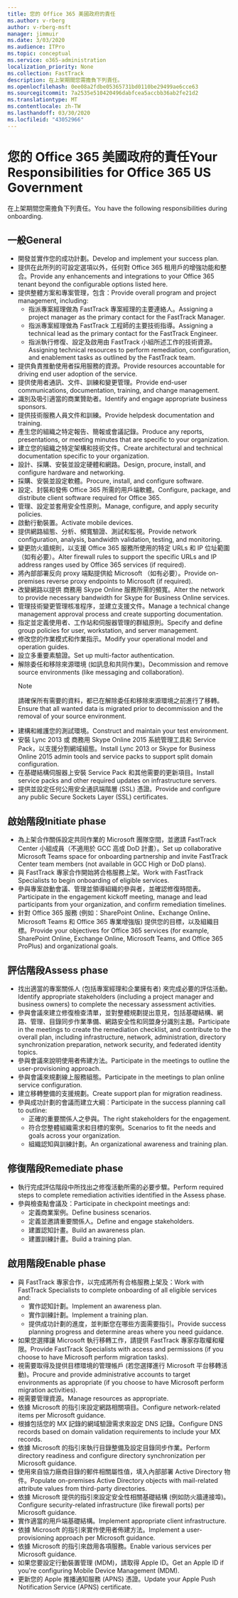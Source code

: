 ```yaml
---
title: 您的 Office 365 美國政府的責任
ms.author: v-rberg
author: v-rberg-msft
manager: jimmuir
ms.date: 3/03/2020
ms.audience: ITPro
ms.topic: conceptual
ms.service: o365-administration
localization_priority: None
ms.collection: FastTrack
description: 在上架期間您需擔負下列責任。
ms.openlocfilehash: 0ee08a2fdbe05365731bd0110be29499ae6cce63
ms.sourcegitcommit: 7a2535e510420496dabfcea5accbb36ab2fe21d2
ms.translationtype: MT
ms.contentlocale: zh-TW
ms.lasthandoff: 03/30/2020
ms.locfileid: "43052966"
---
```

# <a name="your-responsibilities-for-office-365-us-government"></a><span data-ttu-id="0d245-103">您的 Office 365 美國政府的責任</span><span class="sxs-lookup"><span data-stu-id="0d245-103">Your Responsibilities for Office 365 US Government</span></span>

<span data-ttu-id="0d245-104">在上架期間您需擔負下列責任。</span><span class="sxs-lookup"><span data-stu-id="0d245-104">You have the following responsibilities during onboarding.</span></span>
  
## <a name="general"></a><span data-ttu-id="0d245-105">一般</span><span class="sxs-lookup"><span data-stu-id="0d245-105">General</span></span>

- <span data-ttu-id="0d245-106">開發並實作您的成功計劃。</span><span class="sxs-lookup"><span data-stu-id="0d245-106">Develop and implement your success plan.</span></span>   
- <span data-ttu-id="0d245-107">提供在此所列的可設定選項以外，任何對 Office 365 租用戶的增強功能和整合。</span><span class="sxs-lookup"><span data-stu-id="0d245-107">Provide any enhancements and integrations to your Office 365 tenant beyond the configurable options listed here.</span></span>    
- <span data-ttu-id="0d245-108">提供整體方案和專案管理，包含：</span><span class="sxs-lookup"><span data-stu-id="0d245-108">Provide overall program and project management, including:</span></span>     
  - <span data-ttu-id="0d245-109">指派專案經理做為 FastTrack 專案經理的主要連絡人。</span><span class="sxs-lookup"><span data-stu-id="0d245-109">Assigning a project manager as the primary contact for the FastTrack Manager.</span></span>   
  - <span data-ttu-id="0d245-110">指派專案經理做為 FastTrack 工程師的主要技術指導。</span><span class="sxs-lookup"><span data-stu-id="0d245-110">Assigning a technical lead as the primary contact for the FastTrack Engineer.</span></span>  
  - <span data-ttu-id="0d245-111">指派執行修復、設定及啟用由 FastTrack 小組所述工作的技術資源。</span><span class="sxs-lookup"><span data-stu-id="0d245-111">Assigning technical resources to perform remediation, configuration, and enablement tasks as outlined by the FastTrack team.</span></span>   
- <span data-ttu-id="0d245-112">提供負責推動使用者採用服務的資源。</span><span class="sxs-lookup"><span data-stu-id="0d245-112">Provide resources accountable for driving end user adoption of the service.</span></span>    
- <span data-ttu-id="0d245-113">提供使用者通訊、文件、訓練和變更管理。</span><span class="sxs-lookup"><span data-stu-id="0d245-113">Provide end-user communications, documentation, training, and change management.</span></span>    
- <span data-ttu-id="0d245-114">識別及吸引適當的商業贊助者。</span><span class="sxs-lookup"><span data-stu-id="0d245-114">Identify and engage appropriate business sponsors.</span></span>     
- <span data-ttu-id="0d245-115">提供技術服務人員文件和訓練。</span><span class="sxs-lookup"><span data-stu-id="0d245-115">Provide helpdesk documentation and training.</span></span>     
- <span data-ttu-id="0d245-116">產生您的組織之特定報告、簡報或會議記錄。</span><span class="sxs-lookup"><span data-stu-id="0d245-116">Produce any reports, presentations, or meeting minutes that are specific to your organization.</span></span>     
- <span data-ttu-id="0d245-117">建立您的組織之特定架構和技術文件。</span><span class="sxs-lookup"><span data-stu-id="0d245-117">Create architectural and technical documentation specific to your organization.</span></span>     
- <span data-ttu-id="0d245-118">設計、採購、安裝並設定硬體和網路。</span><span class="sxs-lookup"><span data-stu-id="0d245-118">Design, procure, install, and configure hardware and networking.</span></span>    
- <span data-ttu-id="0d245-119">採購、安裝並設定軟體。</span><span class="sxs-lookup"><span data-stu-id="0d245-119">Procure, install, and configure software.</span></span>     
- <span data-ttu-id="0d245-120">設定、封裝和發佈 Office 365 所需的用戶端軟體。</span><span class="sxs-lookup"><span data-stu-id="0d245-120">Configure, package, and distribute client software required for Office 365.</span></span>    
- <span data-ttu-id="0d245-121">管理、設定並套用安全性原則。</span><span class="sxs-lookup"><span data-stu-id="0d245-121">Manage, configure, and apply security policies.</span></span>    
- <span data-ttu-id="0d245-122">啟動行動裝置。</span><span class="sxs-lookup"><span data-stu-id="0d245-122">Activate mobile devices.</span></span>    
- <span data-ttu-id="0d245-123">提供網路組態、分析、頻寬驗證、測試和監視。</span><span class="sxs-lookup"><span data-stu-id="0d245-123">Provide network configuration, analysis, bandwidth validation, testing, and monitoring.</span></span> 
- <span data-ttu-id="0d245-124">變更防火牆規則，以支援 Office 365 服務所使用的特定 URLs 和 IP 位址範圍（如有必要）。</span><span class="sxs-lookup"><span data-stu-id="0d245-124">Alter firewall rules to support the specific URLs and IP address ranges used by Office 365 services (if required).</span></span>
- <span data-ttu-id="0d245-125">將內部部署反向 proxy 端點提供給 Microsoft （如有必要）。</span><span class="sxs-lookup"><span data-stu-id="0d245-125">Provide on-premises reverse proxy endpoints to Microsoft (if required).</span></span>     
- <span data-ttu-id="0d245-126">改變網路以提供 商務用 Skype Online 服務所需的頻寬。</span><span class="sxs-lookup"><span data-stu-id="0d245-126">Alter the network to provide necessary bandwidth for Skype for Business Online services.</span></span>   
- <span data-ttu-id="0d245-127">管理技術變更管理核准程序，並建立支援文件。</span><span class="sxs-lookup"><span data-stu-id="0d245-127">Manage a technical change management approval process and create supporting documentation.</span></span>    
- <span data-ttu-id="0d245-128">指定並定義使用者、工作站和伺服器管理的群組原則。</span><span class="sxs-lookup"><span data-stu-id="0d245-128">Specify and define group policies for user, workstation, and server management.</span></span>    
- <span data-ttu-id="0d245-129">修改您的作業模式和作業指示。</span><span class="sxs-lookup"><span data-stu-id="0d245-129">Modify your operational model and operation guides.</span></span>   
- <span data-ttu-id="0d245-130">設立多重要素驗證。</span><span class="sxs-lookup"><span data-stu-id="0d245-130">Set up multi-factor authentication.</span></span>   
- <span data-ttu-id="0d245-131">解除委任和移除來源環境 (如訊息和共同作業)。</span><span class="sxs-lookup"><span data-stu-id="0d245-131">Decommission and remove source environments (like messaging and collaboration).</span></span> 
    > [!NOTE]
    > <span data-ttu-id="0d245-132">請確保所有需要的資料，都已在解除委任和移除來源環境之前進行了移轉。</span><span class="sxs-lookup"><span data-stu-id="0d245-132">Ensure that all wanted data is migrated prior to decommission and the removal of your source environment.</span></span>   
- <span data-ttu-id="0d245-133">建構和維護您的測試環境。</span><span class="sxs-lookup"><span data-stu-id="0d245-133">Construct and maintain your test environment.</span></span>  
- <span data-ttu-id="0d245-134">安裝 Lync 2013 或 商務用 Skype Online 2015 系統管理工具和 Service Pack，以支援分割網域組態。</span><span class="sxs-lookup"><span data-stu-id="0d245-134">Install Lync 2013 or Skype for Business Online 2015 admin tools and service packs to support split domain configuration.</span></span>    
- <span data-ttu-id="0d245-135">在基礎結構伺服器上安裝 Service Pack 和其他需要的更新項目。</span><span class="sxs-lookup"><span data-stu-id="0d245-135">Install service packs and other required updates on infrastructure servers.</span></span>     
- <span data-ttu-id="0d245-136">提供並設定任何公用安全通訊端階層 (SSL) 憑證。</span><span class="sxs-lookup"><span data-stu-id="0d245-136">Provide and configure any public Secure Sockets Layer (SSL) certificates.</span></span> 
    
## <a name="initiate-phase"></a><span data-ttu-id="0d245-137">啟始階段</span><span class="sxs-lookup"><span data-stu-id="0d245-137">Initiate phase</span></span>

- <span data-ttu-id="0d245-138">為上架合作關係設定共同作業的 Microsoft 團隊空間，並邀請 FastTrack Center 小組成員（不適用於 GCC 高或 DoD 計畫）。</span><span class="sxs-lookup"><span data-stu-id="0d245-138">Set up collaborative Microsoft Teams space for onboarding partnership and invite FastTrack Center team members (not available in GCC High or DoD plans).</span></span>   
- <span data-ttu-id="0d245-139">與 FastTrack 專家合作開始將合格服務上架。</span><span class="sxs-lookup"><span data-stu-id="0d245-139">Work with FastTrack Specialists to begin onboarding of eligible services.</span></span>    
- <span data-ttu-id="0d245-140">參與專案啟動會議、管理並領導組織的參與者，並確認修復時間表。</span><span class="sxs-lookup"><span data-stu-id="0d245-140">Participate in the engagement kickoff meeting, manage and lead participants from your organization, and confirm remediation timelines.</span></span>    
- <span data-ttu-id="0d245-141">針對 Office 365 服務 (例如：SharePoint Online、Exchange Online、Microsoft Teams 和 Office 365 專業增強版) 提供您的目標，以及組織目標。</span><span class="sxs-lookup"><span data-stu-id="0d245-141">Provide your objectives for Office 365 services (for example, SharePoint Online, Exchange Online, Microsoft Teams, and Office 365 ProPlus) and organizational goals.</span></span>
    
## <a name="assess-phase"></a><span data-ttu-id="0d245-142">評估階段</span><span class="sxs-lookup"><span data-stu-id="0d245-142">Assess phase</span></span>

- <span data-ttu-id="0d245-143">找出適當的專案關係人 (包括專案經理和企業擁有者) 來完成必要的評估活動。</span><span class="sxs-lookup"><span data-stu-id="0d245-143">Identify appropriate stakeholders (including a project manager and business owners) to complete the necessary assessment activities.</span></span>    
- <span data-ttu-id="0d245-144">參與會議來建立修復檢查清單，並對整體規劃提出意見，包括基礎結構、網路、管理、目錄同步作業準備、網路安全性和同盟身分識別主題。</span><span class="sxs-lookup"><span data-stu-id="0d245-144">Participate in the meetings to create the remediation checklist, and contribute to the overall plan, including infrastructure, network, administration, directory synchronization preparation, network security, and federated identity topics.</span></span> 
- <span data-ttu-id="0d245-145">參與會議來說明使用者佈建方法。</span><span class="sxs-lookup"><span data-stu-id="0d245-145">Participate in the meetings to outline the user-provisioning approach.</span></span>     
- <span data-ttu-id="0d245-146">參與會議來規劃線上服務組態。</span><span class="sxs-lookup"><span data-stu-id="0d245-146">Participate in the meetings to plan online service configuration.</span></span>    
- <span data-ttu-id="0d245-147">建立移轉整備的支援規劃。</span><span class="sxs-lookup"><span data-stu-id="0d245-147">Create support plan for migration readiness.</span></span>    
- <span data-ttu-id="0d245-148">參與成功計劃的會議而建立大綱︰</span><span class="sxs-lookup"><span data-stu-id="0d245-148">Participate in the success planning call to outline:</span></span>   
  - <span data-ttu-id="0d245-149">正確的重要關係人之參與。</span><span class="sxs-lookup"><span data-stu-id="0d245-149">The right stakeholders for the engagement.</span></span>   
  - <span data-ttu-id="0d245-150">符合您整體組織需求和目標的案例。</span><span class="sxs-lookup"><span data-stu-id="0d245-150">Scenarios to fit the needs and goals across your organization.</span></span>   
  - <span data-ttu-id="0d245-151">組織認知與訓練計劃。</span><span class="sxs-lookup"><span data-stu-id="0d245-151">An organizational awareness and training plan.</span></span>
    
## <a name="remediate-phase"></a><span data-ttu-id="0d245-152">修復階段</span><span class="sxs-lookup"><span data-stu-id="0d245-152">Remediate phase</span></span>

- <span data-ttu-id="0d245-153">執行完成評估階段中所找出之修復活動所需的必要步驟。</span><span class="sxs-lookup"><span data-stu-id="0d245-153">Perform required steps to complete remediation activities identified in the Assess phase.</span></span>  
- <span data-ttu-id="0d245-154">參與檢查點會議及：</span><span class="sxs-lookup"><span data-stu-id="0d245-154">Participate in checkpoint meetings and:</span></span>   
  - <span data-ttu-id="0d245-155">定義商業案例。</span><span class="sxs-lookup"><span data-stu-id="0d245-155">Define business scenarios.</span></span>  
  - <span data-ttu-id="0d245-156">定義並邀請重要關係人。</span><span class="sxs-lookup"><span data-stu-id="0d245-156">Define and engage stakeholders.</span></span>  
  - <span data-ttu-id="0d245-157">建置認知計畫。</span><span class="sxs-lookup"><span data-stu-id="0d245-157">Build an awareness plan.</span></span> 
  - <span data-ttu-id="0d245-158">建置訓練計畫。</span><span class="sxs-lookup"><span data-stu-id="0d245-158">Build a training plan.</span></span>
    
## <a name="enable-phase"></a><span data-ttu-id="0d245-159">啟用階段</span><span class="sxs-lookup"><span data-stu-id="0d245-159">Enable phase</span></span>

- <span data-ttu-id="0d245-160">與 FastTrack 專家合作，以完成將所有合格服務上架及：</span><span class="sxs-lookup"><span data-stu-id="0d245-160">Work with FastTrack Specialists to complete onboarding of all eligible services and:</span></span>  
  - <span data-ttu-id="0d245-161">實作認知計劃。</span><span class="sxs-lookup"><span data-stu-id="0d245-161">Implement an awareness plan.</span></span>   
  - <span data-ttu-id="0d245-162">實作訓練計劃。</span><span class="sxs-lookup"><span data-stu-id="0d245-162">Implement a training plan.</span></span>   
  - <span data-ttu-id="0d245-163">提供成功計劃的進度，並判斷您在哪些方面需要指引。</span><span class="sxs-lookup"><span data-stu-id="0d245-163">Provide success planning progress and determine areas where you need guidance.</span></span>  
- <span data-ttu-id="0d245-164">如果您選擇讓 Microsoft 執行移轉工作，請提供 FastTrack 專家存取權和權限。</span><span class="sxs-lookup"><span data-stu-id="0d245-164">Provide FastTrack Specialists with access and permissions (if you choose to have Microsoft perform migration tasks).</span></span>   
- <span data-ttu-id="0d245-165">視需要取得及提供目標環境的管理帳戶 (若您選擇進行 Microsoft 平台移轉活動)。</span><span class="sxs-lookup"><span data-stu-id="0d245-165">Procure and provide administrative accounts to target environments as appropriate (if you choose to have Microsoft perform migration activities).</span></span>    
- <span data-ttu-id="0d245-166">視需要管理資源。</span><span class="sxs-lookup"><span data-stu-id="0d245-166">Manage resources as appropriate.</span></span>     
- <span data-ttu-id="0d245-167">依據 Microsoft 的指引來設定網路相關項目。</span><span class="sxs-lookup"><span data-stu-id="0d245-167">Configure network-related items per Microsoft guidance.</span></span>    
- <span data-ttu-id="0d245-168">根據包括您的 MX 記錄的網域驗證需求來設定 DNS 記錄。</span><span class="sxs-lookup"><span data-stu-id="0d245-168">Configure DNS records based on domain validation requirements to include your MX records.</span></span>    
- <span data-ttu-id="0d245-169">依據 Microsoft 的指引來執行目錄整備及設定目錄同步作業。</span><span class="sxs-lookup"><span data-stu-id="0d245-169">Perform directory readiness and configure directory synchronization per Microsoft guidance.</span></span>   
- <span data-ttu-id="0d245-170">使用來自協力廠商目錄的郵件相關屬性值，填入內部部署 Active Directory 物件。</span><span class="sxs-lookup"><span data-stu-id="0d245-170">Populate on-premises Active Directory objects with mail-related attribute values from third-party directories.</span></span>    
- <span data-ttu-id="0d245-171">依據 Microsoft 提供的指引來設定安全性相關基礎結構 (例如防火牆連接埠)。</span><span class="sxs-lookup"><span data-stu-id="0d245-171">Configure security-related infrastructure (like firewall ports) per Microsoft guidance.</span></span>    
- <span data-ttu-id="0d245-172">實作適當的用戶端基礎結構。</span><span class="sxs-lookup"><span data-stu-id="0d245-172">Implement appropriate client infrastructure.</span></span>   
- <span data-ttu-id="0d245-173">依據 Microsoft 的指引來實作使用者佈建方法。</span><span class="sxs-lookup"><span data-stu-id="0d245-173">Implement a user-provisioning approach per Microsoft guidance.</span></span>    
- <span data-ttu-id="0d245-174">依據 Microsoft 的指引來啟用各項服務。</span><span class="sxs-lookup"><span data-stu-id="0d245-174">Enable various services per Microsoft guidance.</span></span>    
- <span data-ttu-id="0d245-175">如果您要設定行動裝置管理 (MDM)，請取得 Apple ID。</span><span class="sxs-lookup"><span data-stu-id="0d245-175">Get an Apple ID if you're configuring Mobile Device Management (MDM).</span></span>   
- <span data-ttu-id="0d245-176">更新您的 Apple 推播通知服務 (APNS) 憑證。</span><span class="sxs-lookup"><span data-stu-id="0d245-176">Update your Apple Push Notification Service (APNS) certificate.</span></span>
  